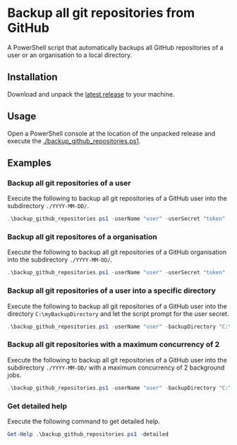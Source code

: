 # Backup all git repositories from GitHub
A PowerShell script that automatically backups all GitHub repositories of a user or an organisation to a local directory.

## Installation
Download and unpack the [latest release](https://github.com/countzero/backup_github_repositories/releases/latest) to your machine.

## Usage
Open a PowerShell console at the location of the unpacked release and execute the [./backup_github_repositories.ps1](https://github.com/countzero/backup_github_repositories/blob/master/backup_github_repositories.ps1).

## Examples

### Backup all git repositories of a user
Execute the following to backup all git repositories of a GitHub user into the subdirectory `./YYYY-MM-DD/`.
```PowerShell
.\backup_github_repositories.ps1 -userName "user" -userSecret "token"
```

### Backup all git repositores of a organisation
Execute the following to backup all git repositories of a GitHub organisation into the subdirectory `./YYYY-MM-DD/`.
```PowerShell
.\backup_github_repositories.ps1 -userName "user" -userSecret "token" -organisationName "organisation"
```

### Backup all git repositories of a user into a specific directory
Execute the following to backup all git repositories of a GitHub user into the directory `C:\myBackupDirectory` and let the script prompt for the user secret.
```PowerShell
.\backup_github_repositories.ps1 -userName "user" -backupDirectory "C:\myBackupDirectory"
```

### Backup all git repositories with a maximum concurrency of 2
Execute the following to backup all git repositories of a GitHub user into the subdirectory `./YYYY-MM-DD/` with a maximum concurrency of 2 background jobs.
```PowerShell
.\backup_github_repositories.ps1 -userName "user" -backupDirectory "C:\myBackupDirectory" -maxConcurrency 2
```

### Get detailed help
Execute the following command to get detailed help.
```PowerShell
Get-Help .\backup_github_repositories.ps1 -detailed
```
